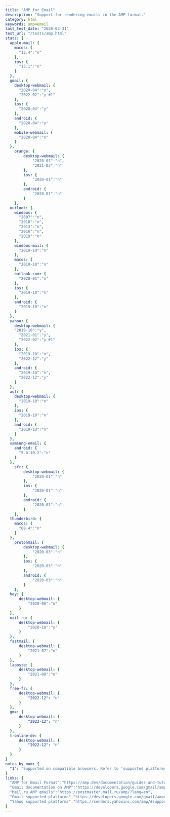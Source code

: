 ```yaml
---
title: "AMP for Email"
description: "Support for rendering emails in the AMP format."
category: html
keywords: amp4email
last_test_date: "2020-03-31"
test_url: "/tests/amp.html"
stats: {
  apple-mail: {
    macos: {
      "12.4":"n"
    },
    ios: {
      "13.1":"n"
    }
  },
  gmail: {
    desktop-webmail: {
      "2020-04":"y",
      "2022-02":"y #1"
    },
    ios: {
      "2020-04":"y"
    },
    android: {
      "2020-04":"y"
    },
    mobile-webmail: {
      "2020-04":"n"
    }
  },
    orange: {
        desktop-webmail: {
            "2020-01":"n",
            "2021-03":"n"
        },
        ios: {
            "2020-01":"n"
        },
        android: {
            "2020-01":"n"
        }
    },
  outlook: {
    windows: {
      "2007":"n",
      "2010":"n",
      "2013":"n",
      "2016":"n",
      "2019":"n"
    },
    windows-mail: {
      "2019-10":"n"
    },
    macos: {
      "2019-10":"n"
    },
    outlook-com: {
      "2020-01":"n"
    },
    ios: {
      "2019-10":"n"
    },
    android: {
      "2019-10":"n"
    }
  },
  yahoo: {
    desktop-webmail: {
    "2019-10":"y",
	  "2021-01":"y",
	  "2022-02":"y #1"
    },
    ios: {
      "2019-10":"n",
      "2022-12":"y"
    },
    android: {
      "2019-10":"n",
      "2022-12":"y"
    }
  },
  aol: {
    desktop-webmail: {
      "2019-10":"n"
    },
    ios: {
      "2019-10":"n"
    },
    android: {
      "2019-10":"n"
    }
  },
  samsung-email: {
    android: {
      "5.0.10.2":"n"
    }
  },
    sfr: {
        desktop-webmail: {
            "2020-01":"n"
        },
        ios: {
            "2020-01":"n"
        },
        android: {
            "2020-01":"n"
        }
    },
  thunderbird: {
    macos: {
      "68.4":"n"
    }
  },
    protonmail: {
        desktop-webmail: {
            "2020-03":"n"
        },
        ios: {
            "2020-03":"n"
        },
        android: {
            "2020-03":"n"
        }
    },
  hey: {
      desktop-webmail: {
          "2020-06":"n"
      }
  },
  mail-ru: {
      desktop-webmail: {
          "2020-10":"y"
      }
  },
  fastmail: {
      desktop-webmail: {
          "2021-07":"n"
      }
  },
  laposte: {
      desktop-webmail: {
          "2021-08":"n"
      }
  },
  free-fr: {
      desktop-webmail: {
          "2022-12": "n"
      }
  },
  gmx: {
      desktop-webmail: {
          "2022-12": "n"
      }
  },
  t-online-de: {
      desktop-webmail: {
          "2022-12": "n"
      }
  }
}
notes_by_num: {
  "1": "Supported on compatible browsers. Refer to ‘supported platforms’ links listed below under resources."
}
links: {
  "AMP for Email Format":"https://amp.dev/documentation/guides-and-tutorials/learn/email-spec/amp-email-format/?format=email",
  "Gmail documentation on AMP":"https://developers.google.com/gmail/ampemail",
  "Mail.ru AMP emails":"https://postmaster.mail.ru/amp/?lang=en",
  "Gmail supported platforms":"https://developers.google.com/gmail/ampemail/supported-platforms",
  "Yahoo supported platforms":"https://senders.yahooinc.com/amp/#supported-platforms"
}
---
```

